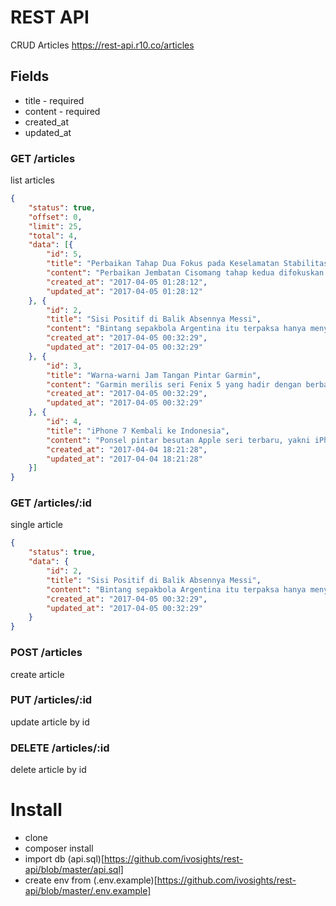 # REST API

CRUD Articles https://rest-api.r10.co/articles

## Fields
* title - required
* content - required
* created_at
* updated_at

### GET /articles
list articles
```json
{
    "status": true,
    "offset": 0,
    "limit": 25,
    "total": 4,
    "data": [{
        "id": 5,
        "title": "Perbaikan Tahap Dua Fokus pada Keselamatan Stabilitas",
        "content": "Perbaikan Jembatan Cisomang tahap kedua difokuskan pada peningkatan faktor keselamatan stabilitas. Hal itu dilakukan melalui penambahan jangkar tanah untuk menahan beban lateral dan fondasi berbentuk tabung (bored pile).",
        "created_at": "2017-04-05 01:28:12",
        "updated_at": "2017-04-05 01:28:12"
    }, {
        "id": 2,
        "title": "Sisi Positif di Balik Absennya Messi",
        "content": "Bintang sepakbola Argentina itu terpaksa hanya menyaksikan rekan-rekannya dari bangku penonton di pertandingan itu. Messi terkena sanksi skorsing otomatis usai menerima kartu kuning kelima di musim ini dalam pertandingan melawan Valencia sebelum jeda internasional",
        "created_at": "2017-04-05 00:32:29",
        "updated_at": "2017-04-05 00:32:29"
    }, {
        "id": 3,
        "title": "Warna-warni Jam Tangan Pintar Garmin",
        "content": "Garmin merilis seri Fenix 5 yang hadir dengan berbagai ukuran dan pilihan strap warna-warni. Seri ini sudah punya fitur GPS sebagai penunjang kegiatan outdoor.",
        "created_at": "2017-04-05 00:32:29",
        "updated_at": "2017-04-05 00:32:29"
    }, {
        "id": 4,
        "title": "iPhone 7 Kembali ke Indonesia",
        "content": "Ponsel pintar besutan Apple seri terbaru, yakni iPhone 7 dan iPhone 7 Plus, resmi menyambangi jaringan ritel resmi di Indonesia dengan penjualan serentak pada Jumat (31/3). Produk ini bisa tersedia setelah Apple lama terkendala terkait regulasi kandungan lokal",
        "created_at": "2017-04-04 18:21:28",
        "updated_at": "2017-04-04 18:21:28"
    }]
}
```


### GET /articles/:id
single article
```json
{
    "status": true,
    "data": {
        "id": 2,
        "title": "Sisi Positif di Balik Absennya Messi",
        "content": "Bintang sepakbola Argentina itu terpaksa hanya menyaksikan rekan-rekannya dari bangku penonton di pertandingan itu. Messi terkena sanksi skorsing otomatis usai menerima kartu kuning kelima di musim ini dalam pertandingan melawan Valencia sebelum jeda internasional",
        "created_at": "2017-04-05 00:32:29",
        "updated_at": "2017-04-05 00:32:29"
    }
}
```

### POST /articles
create article

### PUT /articles/:id
update article by id

### DELETE /articles/:id
delete article by id


# Install
* clone
* composer install
* import db (api.sql)[https://github.com/ivosights/rest-api/blob/master/api.sql]
* create env from (.env.example)[https://github.com/ivosights/rest-api/blob/master/.env.example]
